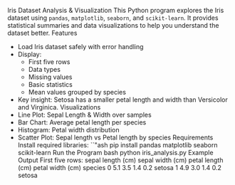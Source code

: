 Iris Dataset Analysis & Visualization
This Python program explores the Iris dataset using `pandas`, `matplotlib`, `seaborn`, and `scikit-learn`. It provides statistical summaries and data visualizations to help you understand the dataset better.
Features
- Load Iris dataset safely with error handling
- Display:
  - First five rows
  - Data types
  - Missing values
  - Basic statistics
  - Mean values grouped by species
- Key insight: Setosa has a smaller petal length and width than Versicolor and Virginica.
Visualizations
- Line Plot: Sepal Length & Width over samples
- Bar Chart: Average petal length per species
- Histogram: Petal width distribution
- Scatter Plot: Sepal length vs Petal length by species
Requirements
Install required libraries:
``"ash
pip install pandas matplotlib seaborn scikit-learn
 Run the Program
bash
python iris_analysis.py
Example Output
First five rows:
   sepal length (cm)  sepal width (cm)  petal length (cm)  petal width (cm) species
0                5.1               3.5                1.4               0.2  setosa
1                4.9               3.0                1.4               0.2  setosa
